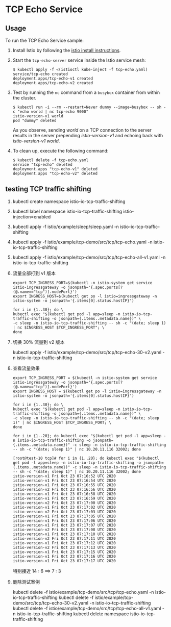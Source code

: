# TCP Echo Service

## Usage

To run the TCP Echo Service sample:

1. Install Istio by following the [istio install instructions](https://istio.io/docs/setup/kubernetes/quick-start.html).

1. Start the `tcp-echo-server` service inside the Istio service mesh:

    ```console
    $ kubectl apply -f <(istioctl kube-inject -f tcp-echo.yaml)
    service/tcp-echo created
    deployment.apps/tcp-echo-v1 created
    deployment.apps/tcp-echo-v2 created
    ```

1. Test by running the `nc` command from a `busybox` container from within the cluster.

    ```console
    $ kubectl run -i --rm --restart=Never dummy --image=busybox -- sh -c "echo world | nc tcp-echo 9000"
    istio-version-v1 world
    pod "dummy" deleted
    ```

    As you observe, sending _world_ on a TCP connection to the server results in
    the server prepending _istio-version-v1_ and echoing back with _istio-version-v1 world_.

1. To clean up, execute the following command:

    ```console
    $ kubectl delete -f tcp-echo.yaml
    service "tcp-echo" deleted
    deployment.apps "tcp-echo-v1" deleted
    deployment.apps "tcp-echo-v2" deleted
    ```

## testing TCP traffic shifting

1. kubectl create namespace istio-io-tcp-traffic-shifting

1. kubectl label namespace istio-io-tcp-traffic-shifting istio-injection=enabled

1. kubectl apply -f istio/example/sleep/sleep.yaml -n istio-io-tcp-traffic-shifting

1. kubectl apply -f istio/example/tcp-demo/src/tcp/tcp-echo.yaml -n istio-io-tcp-traffic-shifting

1. kubectl apply -f istio/example/tcp-demo/src/tcp/tcp-echo-all-v1.yaml -n istio-io-tcp-traffic-shifting

1. 流量全部打到 v1 版本
    
   ```
   export TCP_INGRESS_PORT=$(kubectl -n istio-system get service istio-ingressgateway -o jsonpath='{.spec.ports[?(@.name=="tcp")].nodePort}')
   export INGRESS_HOST=$(kubectl get po -l istio=ingressgateway -n istio-system -o jsonpath='{.items[0].status.hostIP}')
   
   for i in {1..30}; do \
   kubectl exec "$(kubectl get pod -l app=sleep -n istio-io-tcp-traffic-shifting -o jsonpath={.items..metadata.name})" \
   -c sleep -n istio-io-tcp-traffic-shifting -- sh -c "(date; sleep 1) | nc $INGRESS_HOST $TCP_INGRESS_PORT"; \
   done
   ```

1. 切换 30% 流量到 v2 版本 

    kubectl apply -f istio/example/tcp-demo/src/tcp/tcp-echo-30-v2.yaml -n istio-io-tcp-traffic-shifting

1. 查看流量效果

   ```
   export TCP_INGRESS_PORT = $(kubectl -n istio-system get service istio-ingressgateway -o jsonpath='{.spec.ports[?(@.name=="tcp")].nodePort}')
   export INGRESS_HOST = $(kubectl get po -l istio=ingressgateway -n istio-system -o jsonpath='{.items[0].status.hostIP}')
   
   for i in {1..30}; do \
   kubectl exec "$(kubectl get pod -l app=sleep -n istio-io-tcp-traffic-shifting -o jsonpath={.items..metadata.name})" \
   -c sleep -n istio-io-tcp-traffic-shifting -- sh -c "(date; sleep 1)" | nc $INGRESS_HOST $TCP_INGRESS_PORT; \
   done
   
   for i in {1..20}; do kubectl exec "$(kubectl get pod -l app=sleep -n istio-io-tcp-traffic-shifting -o jsonpath={.items..metadata.name})" -c sleep -n istio-io-tcp-traffic-shifting -- sh -c "(date; sleep 1)" | nc 10.20.11.116 32002; done
   ```
   
   ```
   [root@test-10 tcp]# for i in {1..20}; do kubectl exec "$(kubectl get pod -l app=sleep -n istio-io-tcp-traffic-shifting -o jsonpath={.items..metadata.name})" -c sleep -n istio-io-tcp-traffic-shifting -- sh -c "(date; sleep 1)" | nc 10.20.11.116 32002; done
   istio-version-v1 Fri Oct 23 07:16:52 UTC 2020
   istio-version-v1 Fri Oct 23 07:16:54 UTC 2020
   istio-version-v1 Fri Oct 23 07:16:55 UTC 2020
   istio-version-v2 Fri Oct 23 07:16:56 UTC 2020
   istio-version-v1 Fri Oct 23 07:16:58 UTC 2020
   istio-version-v1 Fri Oct 23 07:16:59 UTC 2020
   istio-version-v2 Fri Oct 23 07:17:00 UTC 2020
   istio-version-v1 Fri Oct 23 07:17:02 UTC 2020
   istio-version-v2 Fri Oct 23 07:17:03 UTC 2020
   istio-version-v1 Fri Oct 23 07:17:05 UTC 2020
   istio-version-v1 Fri Oct 23 07:17:06 UTC 2020
   istio-version-v1 Fri Oct 23 07:17:07 UTC 2020
   istio-version-v2 Fri Oct 23 07:17:08 UTC 2020
   istio-version-v1 Fri Oct 23 07:17:10 UTC 2020
   istio-version-v2 Fri Oct 23 07:17:11 UTC 2020
   istio-version-v1 Fri Oct 23 07:17:12 UTC 2020
   istio-version-v2 Fri Oct 23 07:17:13 UTC 2020
   istio-version-v1 Fri Oct 23 07:17:15 UTC 2020
   istio-version-v1 Fri Oct 23 07:17:16 UTC 2020
   istio-version-v1 Fri Oct 23 07:17:17 UTC 2020
   ```
   特别接近 14 : 6 ==> 7 : 3

1. 删除测试案例

   kubectl delete -f istio/example/tcp-demo/src/tcp/tcp-echo.yaml -n istio-io-tcp-traffic-shifting
   kubectl delete -f istio/example/tcp-demo/src/tcp/tcp-echo-30-v2.yaml -n istio-io-tcp-traffic-shifting
   kubectl delete -f istio/example/tcp-demo/src/tcp/tcp-echo-all-v1.yaml -n istio-io-tcp-traffic-shifting
   kubectl delete namespace istio-io-tcp-traffic-shifting
